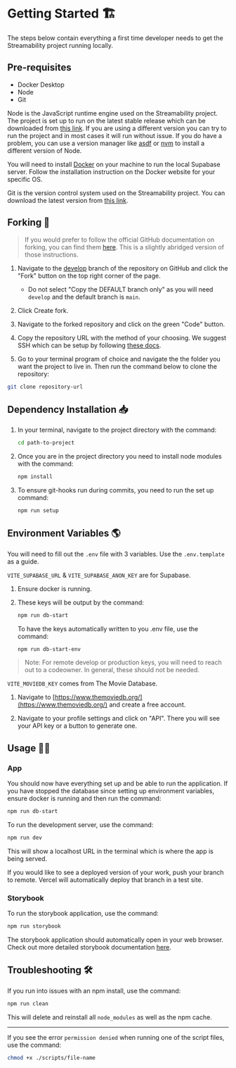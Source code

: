 # Getting Started 🏗️

The steps below contain everything a first time developer needs to get the Streamability project running locally.

## Pre-requisites

- Docker Desktop
- Node
- Git

Node is the JavaScript runtime engine used on the Streamability project. The project is set up to run on the latest stable release which can be downloaded from [this link](https://nodejs.org/). If you are using a different version you can try to run the project and in most cases it will run without issue. If you do have a problem, you can use a version manager like [asdf](https://asdf-vm.com/) or [nvm](https://github.com/nvm-sh/nvm) to install a different version of Node.

You will need to install [Docker](https://www.docker.com/) on your machine to run the local Supabase server. Follow the installation instruction on the Docker website for your specific OS.

Git is the version control system used on the Streamability project. You can download the latest version from [this link](https://git-scm.com/downloads).

## Forking 🍴

> If you would prefer to follow the official GitHub documentation on forking, you can find them [here](https://docs.github.com/en/get-started/quickstart/fork-a-repo#forking-a-repository). This is a slightly abridged version of those instructions.

1. Navigate to the [develop](https://github.com/Thenlie/Streamability/tree/develop) branch of the repository on GitHub and click the "Fork" button on the top right corner of the page.

    - Do not select "Copy the DEFAULT branch only" as you will need `develop` and the default branch is `main`.

2. Click Create fork.

3. Navigate to the forked repository and click on the green "Code" button.

4. Copy the repository URL with the method of your choosing. We suggest SSH which can be setup by following [these docs](https://docs.github.com/en/authentication/connecting-to-github-with-ssh).

5. Go to your terminal program of choice and navigate the the folder you want the project to live in. Then run the command below to clone the repository:

```sh
git clone repository-url
```

## Dependency Installation 📥

1. In your terminal, navigate to the project directory with the command:

    ```sh
    cd path-to-project
    ```

2. Once you are in the project directory you need to install node modules with the command:

    ```sh
    npm install
    ```

3. To ensure git-hooks run during commits, you need to run the set up command:

    ```sh
    npm run setup
    ```

## Environment Variables 🌎

You will need to fill out the `.env` file with 3 variables. Use the `.env.template` as a guide.

`VITE_SUPABASE_URL` & `VITE_SUPABASE_ANON_KEY` are for Supabase.

1. Ensure docker is running.

2. These keys will be output by the command:

    ```sh
    npm run db-start
    ```

    To have the keys automatically written to you .env file, use the command:

    ```sh
    npm run db-start-env
    ```

> Note: For remote develop or production keys, you will need to reach out to a codeowner. In general, these should not be needed.

`VITE_MOVIEDB_KEY` comes from The Movie Database.

1. Navigate to [https://www.themoviedb.org/](https://www.themoviedb.org/) and create a free account.

2. Navigate to your profile settings and click on "API". There you will see your API key or a button to generate one.

## Usage 🧑‍💻

### App

You should now have everything set up and be able to run the application. If you have stopped the database since setting up environment variables, ensure docker is running and then run the command:

```sh
npm run db-start
```

To run the development server, use the command:

```sh
npm run dev
```

This will show a localhost URL in the terminal which is where the app is being served.

If you would like to see a deployed version of your work, push your branch to remote. Vercel will automatically deploy that branch in a test site.

### Storybook

To run the storybook application, use the command:

```sh
npm run storybook
```

The storybook application should automatically open in your web browser. Check out more detailed storybook documentation [here](storybook.md).

## Troubleshooting 🛠️

If you run into issues with an npm install, use the command:

```sh
npm run clean
```

This will delete and reinstall all `node_modules` as well as the npm cache.

---

If you see the error `permission denied` when running one of the script files, use the command:

```sh
chmod +x ./scripts/file-name
```
